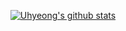 <div align=center>

[![Uhyeong's github stats](https://github-readme-stats.vercel.app/api?username=UhyeongJo)](https://github.com/anuraghazra/github-readme-stats)<br>

</div>


<!--
**UhyeongJo/UhyeongJo** is a ✨ _special_ ✨ repository because its `README.md` (this file) appears on your GitHub profile.

Here are some ideas to get you started:

- 🔭 I’m currently working on ...
- 🌱 I’m currently learning ...
- 👯 I’m looking to collaborate on ...
- 🤔 I’m looking for help with ...
- 💬 Ask me about ...
- 📫 How to reach me: ...
- 😄 Pronouns: ...
- ⚡ Fun fact: ...
-->
